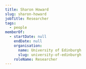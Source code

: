 ```yaml
---
title: Sharon Howard
slug: sharon-howard
jobTitle: Researcher
tags:
  - people
memberOf:
  - startDate: null
    endDate: null
    organisation:
      name: University of Edinburgh
      slug: university-of-edinburgh
    roleName: Researcher
---
```

